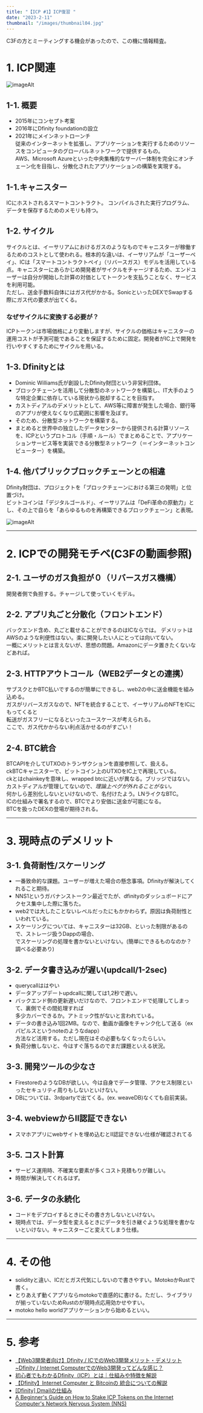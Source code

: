 ```yaml
---
title: "【ICP #1】ICP復習 "
date: "2023-2-11"
thumbnail: "/images/thumbnail04.jpg"
---
```

C3Fの方とミーティングする機会があったので、この機に情報精査。

# 1. ICP関連
![imageAlt](https://imgs.coinpost-ext.com/uploads/2021/10/211015_motoko.jpg "motoko")   


## 1-1. 概要
- 2015年にコンセプト考案
- 2016年にDfinity foundationの設立
- 2021年にメインネットローンチ  
従来のインターネットを拡張し、アプリケーションを実行するためのリソースをコンピュータのグローバルネットワークで提供するもの。  
AWS、Microsoft Azureといった中央集権的なサーバー体制を完全にオンチェーン化を目指し、分散化されたアプリケーションの構築を実現する。  



## 1-1.キャニスター
ICにホストされるスマートコントラクト。
コンパイルされた実行プログラム、データを保存するためのメモリも持つ。  

## 1-2. サイクル
サイクルとは、イーサリアムにおけるガスのようなものでキャニスターが稼働するためのコストとして使われる。根本的な違いは、イーサリアムが「ユーザーペイ」、ICは「スマートコントラクトペイ」（リバースガス）モデルを活用している点。キャニスターにあらかじめ開発者がサイクルをチャージするため、エンドユーザーは自分が開始した計算の対価としてトークンを支払うことなく、サービスを利用可能。  
ただし、送金手数料自体にはガス代がかかる。SonicといったDEXでSwapする際にガス代の要求が出てくる。

### なぜサイクルに変換する必要が？
ICPトークンは市場価格により変動しますが、サイクルの価格はキャニスターの運用コストが予測可能であることを保証するために固定。開発者がIC上で開発を行いやすくするためにサイクルを用いる。

## 1-3. Dfinityとは
- Dominic Williams氏が創設したDfinity財団という非営利団体。
- ブロックチェーンを活用して分散型のネットワークを構築し、IT大手のような特定企業に依存している現状から脱却することを目指す。
- カストディアルのデメリットとして、AWS等に障害が発生した場合、銀行等のアプリが使えなくなり広範囲に影響を及ぼす。
- そのため、分散型ネットワークを構築する。
- まとめると世界中の独立したデータセンターから提供される計算リソースを、ICPというプロトコル（手順・ルール）でまとめることで、アプリケーションサービス等を実装できる分散型ネットワーク（＝インターネットコンピューター）を構築。

## 1-4. 他パブリックブロックチェーンとの相違
Dfinity財団は、プロジェクトを「ブロックチェーンにおける第三の発明」と位置づけ。  
ビットコインは「デジタルゴールド」、イーサリアムは「DeFi革命の原動力」とし、その上で自らを「あらゆるものを再構築できるブロックチェーン」と表現。  


![imageAlt](https://imgs.coinpost-ext.com/uploads/2021/10/WhatIs_Dfinity3.png "dfinity")   




---

# 2. ICPでの開発モチベ(C3Fの動画参照)
## 2-1. ユーザのガス負担が０（リバースガス機構）  
開発者側で負担する。チャージして使っていくモデル。
## 2-2. アプリ丸ごと分散化（フロントエンド） 
バックエンド含め、丸ごと載せることができるのはICならでは。
デメリットはAWSのような利便性はない。楽に開発したい人にとっては向いてない。  
一概にメリットとは言えないが、思想の問題。Amazonにデータ置きたくないなどあれば。 
## 2-3. HTTPアウトコール（WEB2データとの連携）
サブスクとかBTC払いでするのが簡単にできるし、web2の中に送金機能を組み込める。  
ガスがリバースガスなので、NFTを統合することで、イーサリアムのNFTをICにもってくると  
転送がガスフリーになるといったユースケースが考えられる。  
ここで、ガス代かからない利点活かせるのがすごい！
## 2-4. BTC統合
BTCAPIを介してUTXOのトランザクションを直接参照して、扱える。  
ckBTCキャニスターで、ビットコイン上のUTXOをIC上で再現している。  
ckとはchainkeyを意味し、wrapped btcに近いが異なる。ブリッジではない。  
カストディアルが管理してないので、*理論上ペグが外れることがない。*  
何かしら差別化しないといけないので、名付けたよう。LNライクなBTC。  
ICの仕組みで署名するので、BTCでより安価に送金が可能になる。  
BTCを扱ったDEXの登場が期待される。  

---

# 3. 現時点のデメリット
## 3-1. 負荷耐性/スケーリング
- 一番致命的な課題。ユーザーが増えた場合の懸念事項。Dfinityが解決してくれること期待。
- NNS1というガバナンストークン最近でたが、dfinityのダッシュボードにアクセス集中した際に落ちた。  
- web2では大したことないレベルだったにもかかわらず。原因は負荷耐性といわれている。  
- スケーリングについては、キャニスターは32GB、といった制限があるので、ストレージ扱うDappの場合、  
でスケーリングの処理を書かないといけない。(簡単にできるものなのか？調べる必要あり)
## 3-2. データ書き込みが遅い(updcall/1-2sec)
- querycallははやい
- データアップデートupdcallに関しては1,2秒で遅い。
- バックエンド側の更新遅いだけなので、フロントエンドで処理してしまって、裏側でその間処理すれば  
多少カバーできるか。アトミック性がないと言われている。
- データの書き込み1回2MB。なので、動画か画像をチャンク化して送る（ex パピルスというnoteのようなdapp）  
方法など活用する。ただし現在はその必要もなくなったらしい。
- 負荷分散しないと、今はすぐ落ちるのでまだ課題といえる状況。

## 3-3. 開発ツールの少なさ
- FirestoreのようなDBが欲しい。今は自身でデータ管理、アクセス制限といったセキュリティ周りもしないといけない。
- DBについては、3rdpartyで出てくる。(ex. weaveDB)なくても自前実装。
## 3-4. webviewからII認証できない
- スマホアプリにwebサイトを埋め込むとII認証できない仕様が確認されてる

## 3-5. コスト計算
- サービス運用時、不確実な要素が多くコスト見積もりが難しい。
- 時間が解決してくれるはず。

## 3-6. データの永続化
- コードをデプロイするときにその書き方しないといけない。
- 現時点では、データ型を変えるときにデータを引き継ぐような処理を書かないといけない。キャニスターごと変えてしまう仕様。
---

# 4. その他
- solidityと違い、ICだとガス代気にしないので書きやすい。MotokoかRustで書く。
- とりあえず動くアプリならmotokoで直感的に書ける。ただし、ライブラリが揃っていないためRustのが現時点応用効かせやすい。
- motoko hello worldアプリケーションから始めるといい。

---

# 5. 参考
- [【Web3開発者向け】Dfinity / ICでのWeb3開発メリット・デメリット~Dfinity / Internet ComputerでのWeb3開発ってどんな感じ？](https://www.youtube.com/watch?time_continue=3240&v=BoC0hVUh_K0&embeds_euri=https%3A%2F%2Fwww.c3f-iu-university.com%2F&embeds_origin=https%3A%2F%2Fwww.c3f-iu-university.com&source_ve_path=MjM4NTE&feature=emb_title)
- [初心者でもわかるDfinity（ICP）とは｜仕組みや特徴を解説](https://docs.google.com/spreadsheets/d/1ADpgs46n6afXYflnRmM-MCAqgTFf6TBCAzpQYKYAu_Y/edit#gid=34841844)
- [【Dfinity】Internet Computer と Bitcoinの 統合についての解説](https://hide.ac/articles/u41it9MrD)
- [[Dfinity] Dmailの仕組み](https://hide.ac/articles/epTQUrDlq)
- [A Beginner's Guide on How to Stake ICP Tokens on the Internet Computer's Network Nervous System (NNS)](https://www.google.com/url?q=https://www.dfinitycommunity.com/how-to-stake-icp-tokens-on-the-internet-computers-network-nervous-system-nns/&sa=D&source=editors&ust=1676202455037609&usg=AOvVaw2eetUM6OjhnQb-X1rqJKVj)

